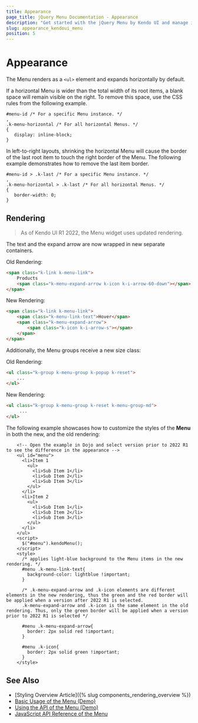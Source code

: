 ```yaml
---
title: Appearance
page_title: jQuery Menu Documentation - Appearance
description: "Get started with the jQuery Menu by Kendo UI and manage its appearance."
slug: appearance_kendoui_menu
position: 5
---
```


# Appearance

The Menu renders as a `<ul>` element and expands horizontally by default.

If a horizontal Menu is wider than the total width of its root items, a blank space will remain visible on the right. To remove this space, use the CSS rules from the following example.

    #menu-id /* For a specific Menu instance. */
    ,
    .k-menu-horizontal /* For all horizontal Menus. */
    {
       display: inline-block;
    }

In left-to-right layouts, shrinking the horizontal Menu will cause the border of the last root item to touch the right border of the Menu. The following example demonstrates how to remove the last item border.

    #menu-id > .k-last /* For a specific Menu instance. */
    ,
    .k-menu-horizontal > .k-last /* For all horizontal Menus. */
    {
       border-width: 0;
    }

## Rendering

> As of Kendo UI R1 2022, the Menu widget uses updated rendering.

The text and the expand arrow are now wrapped in new separate containers.

Old Rendering:

```html
<span class="k-link k-menu-link">
    Products
    <span class="k-menu-expand-arrow k-icon k-i-arrow-60-down"></span>
</span>
```

New Rendering:
```html
<span class="k-link k-menu-link">
    <span class="k-menu-link-text">Hover</span>
    <span class="k-menu-expand-arrow">
        <span class="k-icon k-i-arrow-s"></span>
    </span>
</span>
```

Additionally, the Menu groups receive a new size class:

Old Rendering:

```html
<ul class="k-group k-menu-group k-popup k-reset">
    ...
</ul>
```

New Rendering:

```html
<ul class="k-group k-menu-group k-reset k-menu-group-md">
     ... 
</ul>
```
<!--*-->

The following example showcases how to customize the styles of the **Menu** in both the new, and the old rendering:

```dojo
    <!-- Open the example in Dojo and select version prior to 2022 R1 to see the difference in the appearance -->
    <ul id="menu">
      <li>Item 1
        <ul>
          <li>Sub Item 1</li>
          <li>Sub Item 2</li>
          <li>Sub Item 3</li>
        </ul>
      </li>
      <li>Item 2
        <ul>
          <li>Sub Item 1</li>
          <li>Sub Item 2</li>
          <li>Sub Item 3</li>
        </ul>
      </li>
    </ul>
    <script>
      $("#menu").kendoMenu();
    </script>
    <style>
      /* applies light-blue background to the Menu items in the new rendering. */
      #menu .k-menu-link-text{ 
        background-color: lightblue !important;
      }

      /* .k-menu-expand-arrow and .k-icon elements are different elements in the new rendering, thus the green and the red border will be applied when a version after 2022 R1 is selected. 
      .k-menu-expand-arrow and .k-icon is the same element in the old rendering. Thus, only the green border will be applied when a version prior to 2022 R1 is selected */

      #menu .k-menu-expand-arrow{
        border: 2px solid red !important;
      }

      #menu .k-icon{
        border: 2px solid green !important;
      }
    </style>
```


## See Also

* [Styling Overview Article]({% slug components_rendering_overview %})
* [Basic Usage of the Menu (Demo)](https://demos.telerik.com/kendo-ui/menu/index)
* [Using the API of the Menu (Demo)](https://demos.telerik.com/kendo-ui/menu/api)
* [JavaScript API Reference of the Menu](/api/javascript/ui/menu)
